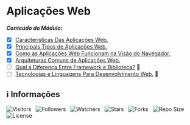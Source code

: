 <!-- Título -->
# Aplicações Web

***Conteúdo do Módulo:***

* [x] [Características Das Aplicações Web.](https://github.com/Devsgeeknerd/cla-car-das-apl-web-apl-web-apl-arq-fun-bas)
* [x] [Principais Tipos de Aplicações Web.](https://github.com/Devsgeeknerd/cla-pri-tip-apl-web-apl-web-apl-arq-fun-bas)
* [x] [Como as Aplicações Web Funcionam na Visão do Navegador.](https://github.com/Devsgeeknerd/cla-com-apl-web-fun-vis-nav-apl-web-apl-arq-fun-bas)
* [x] [Arquiteturas Comuns de Aplicações Web.](https://github.com/Devsgeeknerd/cla-arq-com-apl-web-apl-web-apl-arq-fun-bas)
* [ ] [Qual a Diferença Entre Framework e Biblioteca?](https://github.com/Devsgeeknerd/cla-qua-dif-ent-fra-bib-apl-web-apl-arq-fun-bas) &#128679;
* [ ] [Tecnologias e Linguagens Para Desenvolvimento Web.](https://github.com/Devsgeeknerd/cla-tec-lin-par-des-web-apl-web-apl-arq-fun-bas) &#128679;

<!-- Informações -->
## &#8505; Informações

![Visitors](https://api.visitorbadge.io/api/visitors?path=Devsgeeknerd%2Fmod-apl-web-apl-arq-fun-bas&label=Visitantes&labelColor=%23700070&labelStyle=none&countColor=%23000fff&style=plastic&color=%23ffffff "Total de Visitantes")
&nbsp;
![Followers](https://img.shields.io/github/followers/Devsgeeknerd?style=p&label=Seguidores&labelColor=800080&color=000fff "Total de Seguidores")
&nbsp;
![Watchers](https://img.shields.io/github/watchers/Devsgeeknerd/mod-apl-web-apl-arq-fun-bas?style=p&label=Observadores&labelColor=800080&color=000fff "Total de Observadores")
&nbsp;
![Stars](https://img.shields.io/github/stars/Devsgeeknerd/mod-apl-web-apl-arq-fun-bas?style=p&label=Estrelas&labelColor=800080&color=000fff "Total de Estrelas")
&nbsp;
![Forks](https://img.shields.io/github/forks/Devsgeeknerd/mod-apl-web-apl-arq-fun-bas?style=p&label=Bifurcações&labelColor=800080&color=000fff "Total de Bifurcações")
&nbsp;
![Repo Size](https://img.shields.io/github/repo-size/Devsgeeknerd/mod-apl-web-apl-arq-fun-bas?style=p&label=Tamanho&labelColor=800080&color=000fff "Tamanho do Repositório")
&nbsp;
![License](https://img.shields.io/github/license/Devsgeeknerd/mod-apl-web-apl-arq-fun-bas?style=p&label=Licença&labelColor=800080&color=000fff "Licença do Repositório")
